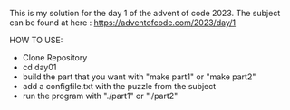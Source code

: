 This is my solution for the day 1 of the advent of code 2023.
The subject can be found at here : https://adventofcode.com/2023/day/1

HOW TO USE:
- Clone Repository
- cd day01
- build the part that you want with "make part1" or "make part2"
- add a configfile.txt with the puzzle from the subject
- run the program with "./part1" or "./part2"
